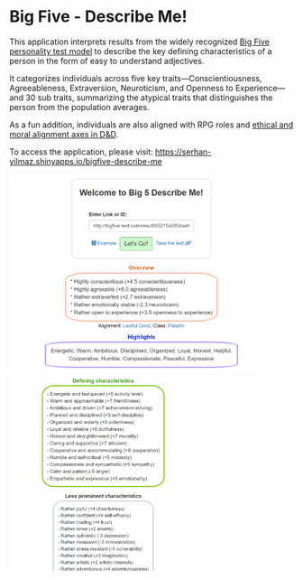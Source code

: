 # Big Five - Describe Me!
This application interprets results from the widely recognized [Big Five personality test model](https://bigfive-test.com/) to describe the key defining characteristics of a person in the form of easy to understand adjectives. 

It categorizes individuals across five key traits—Conscientiousness, Agreeableness, Extraversion, Neuroticism, and Openness to Experience— and 30 sub traits, summarizing the atypical traits that distinguishes the person from the population averages. 

As a fun addition, individuals are also aligned with RPG roles and [ethical and moral alignment axes in D&D](https://en.wikipedia.org/wiki/Alignment_(Dungeons_%26_Dragons)). 

To access the application, please visit: https://serhan-yilmaz.shinyapps.io/bigfive-describe-me

<img src="images/example_image.png" height="350"/> <img src="images/example_image_2.png" height="350"/>
